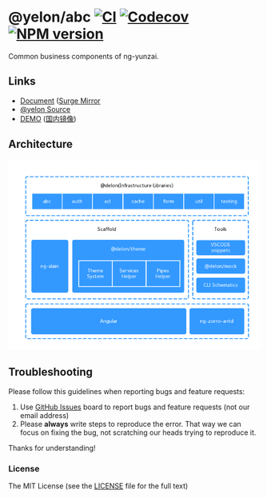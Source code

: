 # @yelon/abc [![CI](https://github.com/hbyunzai/yelon/actions/workflows/ci.yml/badge.svg)](https://github.com/hbyunzai/yelon/actions/workflows/ci.yml) [![Codecov](https://img.shields.io/codecov/c/github/hbyunzai/yelon.svg?style=flat-square)](https://codecov.io/gh/hbyunzai/yelon) [![NPM version](https://img.shields.io/npm/v/@yelon/abc.svg?style=flat-square)](https://www.npmjs.com/package/@yelon/abc)



Common business components of ng-yunzai.

## Links

+ [Document](https://ng.yunzainfo.com/components) ([Surge Mirror](https://ng-yunzai-doc.surge.sh/components)
+ [@yelon Source](https://github.com/hbyunzai/yelon)
+ [DEMO](https://ng-yunzai.surge.sh) ([国内镜像](https://ng.yunzainfo.com/))

## Architecture

![Architecture](https://raw.githubusercontent.com/hbyunzai/yelon/master/_screenshot/architecture.png)

## Troubleshooting

Please follow this guidelines when reporting bugs and feature requests:

1. Use [GitHub Issues](https://github.com/hbyunzai/yelon/issues) board to report bugs and feature requests (not our email address)
2. Please **always** write steps to reproduce the error. That way we can focus on fixing the bug, not scratching our heads trying to reproduce it.

Thanks for understanding!

### License

The MIT License (see the [LICENSE](https://github.com/hbyunzai/yelon/blob/master/LICENSE) file for the full text)


